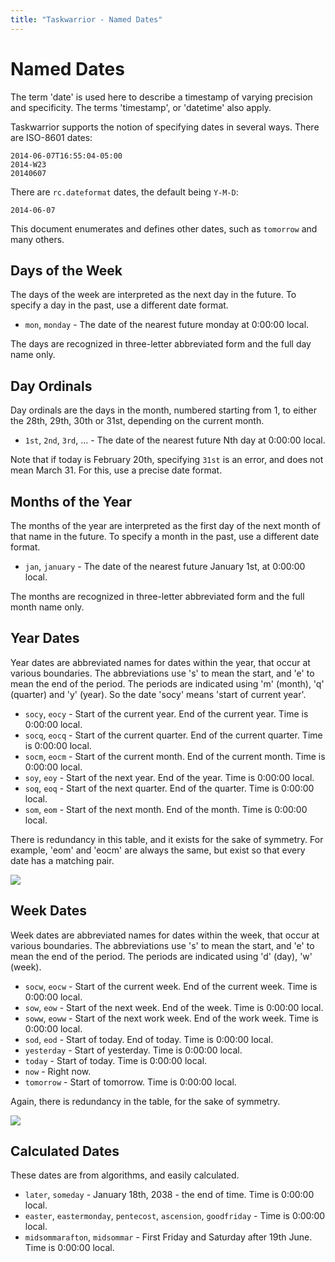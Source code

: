```yaml
---
title: "Taskwarrior - Named Dates"
---
```


# Named Dates

The term 'date' is used here to describe a timestamp of varying precision and specificity.
The terms 'timestamp', or 'datetime' also apply.

Taskwarrior supports the notion of specifying dates in several ways.
There are ISO-8601 dates:

```
2014-06-07T16:55:04-05:00
2014-W23
20140607
```

There are `rc.dateformat` dates, the default being `Y-M-D`:

```
2014-06-07
```

This document enumerates and defines other dates, such as `tomorrow` and many others.

## Days of the Week

The days of the week are interpreted as the next day in the future.
To specify a day in the past, use a different date format.

* `mon`, `monday` - The date of the nearest future monday at 0:00:00 local.

The days are recognized in three-letter abbreviated form and the full day name only.

## Day Ordinals

Day ordinals are the days in the month, numbered starting from 1, to either the 28th, 29th, 30th or 31st, depending on the current month.

* `1st`, `2nd`, `3rd`, ...  - The date of the nearest future Nth day at 0:00:00 local.

Note that if today is February 20th, specifying `31st` is an error, and does not mean March 31.
For this, use a precise date format.

## Months of the Year

The months of the year are interpreted as the first day of the next month of that name in the future.
To specify a month in the past, use a different date format.

* `jan`, `january`   - The date of the nearest future January 1st, at 0:00:00 local.

The months are recognized in three-letter abbreviated form and the full month name only.

## Year Dates

Year dates are abbreviated names for dates within the year, that occur at various boundaries.
The abbreviations use 's' to mean the start, and 'e' to mean the end of the period.
The periods are indicated using 'm' (month), 'q' (quarter) and 'y' (year).
So the date 'socy' means 'start of current year'.

* `socy`, `eocy`   - Start of the current year. End of the current year. Time is 0:00:00 local.
* `socq`, `eocq`   - Start of the current quarter. End of the current quarter. Time is 0:00:00 local.
* `socm`, `eocm`   - Start of the current month. End of the current month. Time is 0:00:00 local.
* `soy`, `eoy`     - Start of the next year. End of the year. Time is 0:00:00 local.
* `soq`, `eoq`     - Start of the next quarter. End of the quarter. Time is 0:00:00 local.
* `som`, `eom`     - Start of the next month. End of the month. Time is 0:00:00 local.

There is redundancy in this table, and it exists for the sake of symmetry.
For example, 'eom' and 'eocm' are always the same, but exist so that every date has a matching pair.

[![](/images/year.png)](/images/year.png)

## Week Dates

Week dates are abbreviated names for dates within the week, that occur at various boundaries.
The abbreviations use 's' to mean the start, and 'e' to mean the end of the period.
The periods are indicated using 'd' (day), 'w' (week).

* `socw`, `eocw` - Start of the current week. End of the current week. Time is 0:00:00 local.
* `sow`, `eow`   - Start of the next week. End of the week. Time is 0:00:00 local.
* `soww`, `eoww` - Start of the next work week. End of the work week. Time is 0:00:00 local.
* `sod`, `eod`   - Start of today. End of today. Time is 0:00:00 local.
* `yesterday`    - Start of yesterday. Time is 0:00:00 local.
* `today`        - Start of today. Time is 0:00:00 local.
* `now`          - Right now.
* `tomorrow`     - Start of tomorrow. Time is 0:00:00 local.

Again, there is redundancy in the table, for the sake of symmetry.

[![](/images/week.png)](/images/week.png)

## Calculated Dates

These dates are from algorithms, and easily calculated.

* `later`, `someday`                                               - January 18th, 2038 - the end of time. Time is 0:00:00 local.
* `easter`, `eastermonday`, `pentecost`, `ascension`, `goodfriday` - Time is 0:00:00 local.
* `midsommarafton`, `midsommar`                                    - First Friday and Saturday after 19th June. Time is 0:00:00 local.

